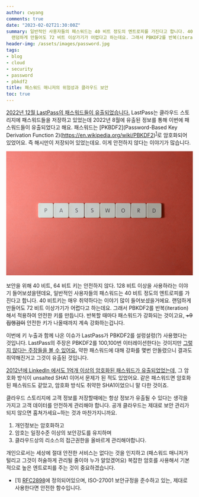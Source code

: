 ```yaml
---
author: cwyang
comments: true
date: "2023-02-02T21:30:00Z"
summary: 일반적인 사용자들의 패스워드는 40 비트 정도의 엔트로피를 가진다고 합니다. 40 비트 키는 매우 취약하다는 이야기 많이 들어보셨을거에요.
  랜덤하게 만들어도 72 비트 이상가기가 어렵다고 하는데요. 그래서 PBKDF2를 반복(iteration)해서 적용하여 안전한 키를 만듭니다.
header-img: /assets/images/password.jpg
tags:
- blog
- cloud
- security
- password
- pbkdf2
title: 패스워드 매니저의 위험성과 클라우드 보안
toc: true
---
```

[2022년 12월 LastPass의 패스워드들이 유출되었습니다.](https://blog.lastpass.com/2022/12/notice-of-recent-security-incident/)
LastPass는 클라우드 스토리지에 패스워드들을 저장하고 있었는데
2022년 8월에 유출된 정보를 통해 이번에 패스워드들이 유출되었다고 해요.
패스워드는 [PKBDF2](Password-Based Key Derivation Function 2)(https://en.wikipedia.org/wiki/PBKDF2)<sup>[1](#footnote1)</sup>로 암호화되어 있었어요. 즉 해시만이 저장되어 있었는데요. 이게 안전하지 않다는 이야기가 많습니다.

![패스워드 과연 안전한가?](/assets/images/password.jpg)

보안을 위해 40 비트, 64 비트 키는 안전하지 않다. 128 비트 이상을 사용하라는 이야기 들어보셨을텐데요,
일반적인 사용자들의 패스워드는 40 비트 정도의 엔트로피를 가진다고 합니다.
40 비트키는 매우 취약하다는 이야기 많이 들어보셨을거에요.
랜덤하게 만들어도 72 비트 이상가기가 어렵다고 하는데요.
그래서 PBKDF2를 반복(iteration)해서 적용하여 안전한 키를 만듭니다. 반복할 때마다 패스워드가 강화되는 것이고요, 
~~+9 집행검이~~ 안전한 키가 나올때까지 계속 강화하는겁니다.

이번에 키 누출과 함께 나온 이슈가 LastPass가 PBKDF2를 설렁설렁(?) 사용했다는 것입니다.
LastPass의 주장은 PBKDF2를 100,100번 이터레이션한다는 것이지만 [그렇지 않다는 주장들을 볼 수 있어요.](https://www.reddit.com/r/Lastpass/comments/106p7le/by_default_the_number_of_password_iterations_that/) 
약한 패스워드에 대해 강화를 몇번 안돌렸으니 결과도 취약해진거고 그것이 유출된 것입니다.

[2012년에 LinkedIn 에서도 1억개 이상의 암호화된 패스워드가 유출되었었는데,](https://www.trendmicro.com/vinfo/us/security/news/cyber-attacks/2012-linkedin-breach-117-million-emails-and-passwords-stolen-not-6-5m) 그 암호화 방식이 unsalted SHA1 이어서 문제가 된 적도 있었어요. 같은 패스워드면 암호화된 패스워드도 같았고, 암호화 방식도 취약한 SHA1이었으니 말 다한 것이죠.

클라우드 스토리지에 고객 정보를 저장할때에는 항상 정보가 유출될 수 있다는 생각을 가지고 고객 데이터를 안전하게 관리해야 합니다.
공개 클라우드는 제대로 보안 관리가 되지 않으면 훔쳐가세요~하는 것과 마찬가지니까요.

1. 개인정보는 암호화하고
2. 암호는 일정수준 이상의 보안강도를 유지하며
3. 클라우드상의 리소스의 접근권한을 올바르게 관리해야합니다.

개인으로서는 세상에 절대 안전한 서비스는 없다는 것을 인지하고
(패스워드 매니저가 털리고 그것이 허술하게 관리될 줄이야 누가 알았겠어요)
복잡한 암호를 사용해서 기본적으로 높은 엔트로피를 주는 것이 중요하겠습니다.

* <a id="footnote1">[1]</a> [RFC2898](https://datatracker.ietf.org/doc/html/rfc2898)에 정의되어있으며, ISO-27001 보안규정을 준수하고 있는, 제대로 사용한다면 안전한 함수입니다.
